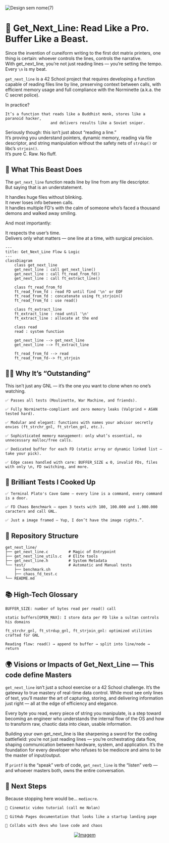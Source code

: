 ![Design sem nome(7)](https://github.com/user-attachments/assets/63b1c44d-8c08-486d-b511-c283bb99d249)

# 🧵 Get_Next_Line: Read Like a Pro. Buffer Like a Beast.

Since the invention of cuneiform writing to the first dot matrix printers, one thing is certain: whoever controls the lines, controls the narrative.  
With get_next_line, you’re not just reading lines — you’re setting the tempo. Every `\n` is my beat.

`get_next_line` is a 42 School project that requires developing a function capable of reading files line by line, preserving context between calls, with efficient memory usage and full compliance with the Norminette (a.k.a. the C secret police).

In practice?

    It’s a function that reads like a Buddhist monk, stores like a paranoid hacker,  
                        and delivers results like a Soviet sniper.

Seriously though: this isn’t just about “reading a line.”  
It’s proving you understand pointers, dynamic memory, reading via file descriptor, and string manipulation without the safety nets of `strdup()` or libc’s `strjoin()`.  
It’s pure C. Raw. No fluff.

## 🧠 What This Beast Does

The `get_next_line` function reads line by line from any file descriptor.  
But saying that is an understatement.

It handles huge files without blinking.  
It never loses info between calls.  
It handles multiple FD's with the calm of someone who’s faced a thousand demons and walked away smiling.

And most importantly:

It respects the user’s time.  
Delivers only what matters — one line at a time, with surgical precision.



```mermaid
---
title: Get_Next_Line Flow & Logic
---
classDiagram
    class get_next_line
    get_next_line : call get_next_line()
    get_next_line : call ft_read_from_fd()
    get_next_line : call ft_extract_line()

    class ft_read_from_fd
    ft_read_from_fd : read FD until find '\n' or EOF
    ft_read_from_fd : concatenate using ft_strjoin()
    ft_read_from_fd : use read()

    class ft_extract_line
    ft_extract_line : read until '\n'
    ft_extract_line : allocate at the end

    class read
    read : system function

    get_next_line --> get_next_line
    get_next_line --> ft_extract_line

    ft_read_from_fd --> read
    ft_read_from_fd--> ft_strjoin

```

## 🕵️‍♂️ Why It’s “Outstanding”

This isn’t just any GNL — it’s the one you want to clone when no one’s watching.

    ✅ Passes all tests (Moulinette, War Machine, and friends).

    ✅ Fully Norminette-compliant and zero memory leaks (Valgrind + ASAN tested hard).

    ✅ Modular and elegant: functions with names your advisor secretly envies (ft_strchr_gnl, ft_strlen_gnl, etc.).

    ✅ Sophisticated memory management: only what’s essential, no unnecessary malloc/free calls.

    ✅ Dedicated buffer for each FD (static array or dynamic linked list — take your pick).

    ✅ Edge cases handled with care: BUFFER_SIZE ≤ 0, invalid FDs, files with only \n, FD switching, and more.

## 🧪 Brilliant Tests I Cooked Up

    ✅ Terminal Plato's Cave Game — every line is a command, every command is a door.

    ✅ FD Chaos Benchmark — open 3 texts with 100, 100.000 and 1.000.000 caracters and call GNL.

    ✅ Just a image framed — Yup, I don’t have the image rights.”.

## 📝 Repository Structure

    get_next_line/
    ├── get_next_line.c         # Magic of Entrypoint
    ├── get_next_line_utils.c   # Elite tools
    ├── get_next_line.h         # System Metadata
    └── test/                   # Automatic and Manual tests
        ├── benchmark.sh
        ├── chaos_fd_test.c
    └── README.md

## 📚 High-Tech Glossary

    BUFFER_SIZE: number of bytes read per read() call

    static buffers[OPEN_MAX]: I store data per FD like a sultan controls his domains

    ft_strchr_gnl, ft_strdup_gnl, ft_strjoin_gnl: optimized utilities crafted for GNL

    Reading flow: read() → append to buffer → split into line/node → return
    
## 🌍 Visions or Impacts of Get_Next_Line — This code define Masters

`get_next_line` isn’t just a school exercise or a 42 School challenge. It’s the gateway to true mastery of real-time data control. While most see only lines of text, you’ll master the art of capturing, storing, and delivering information just right — all at the edge of efficiency and elegance.

Every byte you read, every piece of string you manipulate, is a step toward becoming an engineer who understands the internal flow of the OS and how to transform raw, chaotic data into clean, usable information.

Building your own get_next_line is like sharpening a sword for the coding battlefield: you’re not just reading lines — you’re orchestrating data flow, shaping communication between hardware, system, and application. It’s the foundation for every developer who refuses to be mediocre and aims to be the master of input/output.

If `printf` is the “speak” verb of code, `get_next_line` is the “listen” verb — and whoever masters both, owns the entire conversation.

## 🎯 Next Steps

Because stopping here would be… `mediocre`.

    🎥 Cinematic video tutorial (call me Nolan)

    📄 GitHub Pages documentation that looks like a startup landing page

    🤝 Collabs with devs who love code and chaos

<p align="center">
  <a href="https://github.com/allancrabelo" target="_blank" rel="noopener noreferrer">
    <img src="https://github.com/user-attachments/assets/2209596f-8fd3-4ab3-8d39-0c53a02a30c0" alt="Imagem" />
  </a>
</p>

